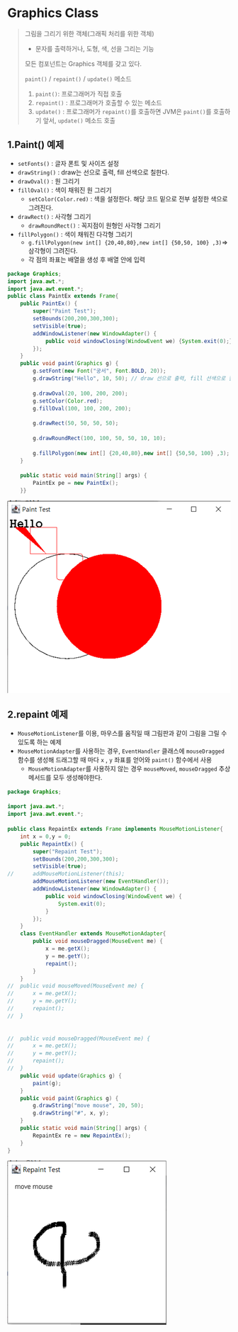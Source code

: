 # Graphics Class

> 그림을 그리기 위한 객체(그래픽 처리를 위한 객체)
>
> - 문자를 출력하거나, 도형, 색, 선을 그리는 기능
>
> 모든 컴포넌트는 Graphics 객체를 갖고 있다.
>
> `paint()` / `repaint()` / `update()` 메소드
>
> 1. `paint()`: 프로그래머가 직접 호출
> 2. `repaint()` : 프로그래머가 호출할 수 있는 메소드
> 3. `update()` : 프로그래머가 `repaint()`를 호출하면 JVM은 `paint()`를 호출하기 앞서, `update()` 메소드 호출



## 1.Paint() 예제

- `setFonts()` : 글자 폰트 및 사이즈 설정
- `drawString()` : draw는 선으로 출력, fill 선색으로 칠한다.
- `drawOval()` : 원 그리기
- `fillOval()` : 색이 채워진 원 그리기
  - `setColor(Color.red)` : 색을 설정한다. 해당 코드 밑으로 전부 설정한 색으로 그려진다.
- `drawRect()` : 사각형 그리기
  - `drawRoundRect()` : 꼭지점이 원형인 사각형 그리기
- `fillPolygon()` : 색이 채워진 다각형 그리기
  - `g.fillPolygon(new int[] {20,40,80},new int[] {50,50, 100} ,3)`=> 삼각형이 그려진다.
  - 각 점의 좌표는 배열을 생성 후 배열 안에 입력

```java
package Graphics;
import java.awt.*;
import java.awt.event.*;
public class PaintEx extends Frame{
	public PaintEx() {
		super("Paint Test");
		setBounds(200,200,300,300);
		setVisible(true);	
		addWindowListener(new WindowAdapter() {
			public void windowClosing(WindowEvent we) {System.exit(0);}
		});
	}
	public void paint(Graphics g) {
		g.setFont(new Font("궁서", Font.BOLD, 20));
		g.drawString("Hello", 10, 50); // draw 선으로 출력, fill 선색으로 칠한다.
		
		g.drawOval(20, 100, 200, 200);
		g.setColor(Color.red);
		g.fillOval(100, 100, 200, 200);
		
		g.drawRect(50, 50, 50, 50);
		
		g.drawRoundRect(100, 100, 50, 50, 10, 10);
		
		g.fillPolygon(new int[] {20,40,80},new int[] {50,50, 100} ,3);
	}
	
	public static void main(String[] args) {
		PaintEx pe = new PaintEx();
	}}
```

![image-20220831162811133](${images}/image-20220831162811133.png)

## 2.repaint 예제

- `MouseMotionListener`를 이용, 마우스를 움직일 때 그림판과 같이 그림을 그릴 수 있도록 하는 예제
- `MouseMotionAdapter`를 사용하는 경우, `EventHandler` 클래스에 `mouseDragged` 함수를 생성해 드래그할 때 마다 `x` , `y` 좌표를 얻어와 `paint()` 함수에서 사용
  - `MouseMotionAdapter`를 사용하지 않는 경우 `mouseMoved`, `mouseDragged` 추상 메서드를 모두 생성해야한다.

```java
package Graphics;

import java.awt.*;
import java.awt.event.*;

public class RepaintEx extends Frame implements MouseMotionListener{
	int x = 0,y = 0;
	public RepaintEx() {
		super("Repaint Test");
		setBounds(200,200,300,300);
		setVisible(true);
//		addMouseMotionListener(this);
		addMouseMotionListener(new EventHandler());
		addWindowListener(new WindowAdapter() {
			public void windowClosing(WindowEvent we) {
				System.exit(0);
			}
		});
	}
	class EventHandler extends MouseMotionAdapter{
		public void mouseDragged(MouseEvent me) {
			x = me.getX();
			y = me.getY();
			repaint();
		}
	}
//	public void mouseMoved(MouseEvent me) {
//		x = me.getX();
//		y = me.getY();
//		repaint();
//	}
	
	
//	public void mouseDragged(MouseEvent me) {
//		x = me.getX();
//		y = me.getY();
//		repaint();
//	}
	public void update(Graphics g) {
		paint(g);
	}
	public void paint(Graphics g) {
		g.drawString("move mouse", 20, 50);
		g.drawString("#", x, y);
	}
	public static void main(String[] args) {
		RepaintEx re = new RepaintEx();
	}
}
```

![image-20220831162745257](${images}/image-20220831162745257.png)



